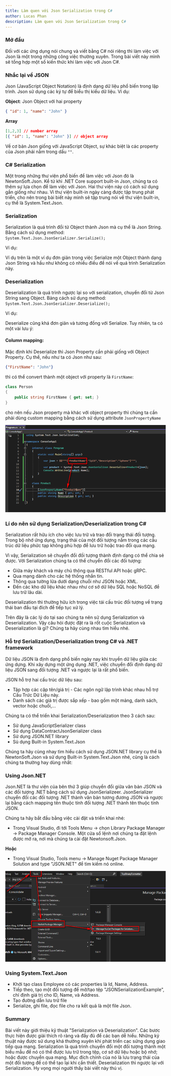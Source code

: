 ```yaml
---
title: Làm quen với Json Serialization trong C#
author: Lucas Phan
description: Làm quen với Json Serialization trong C#
---
```


### Mở đầu

Đối với các ứng dụng nói chung và viết bằng C# nói riêng thì làm việc với Json là một trong những công việc thường xuyên. Trong bài viết này mình sẽ tổng hợp một số kiến thức khi làm việc với Json C#.

### Nhắc lại về JSON

Json (JavaScript Object Notation) là định dạng dữ liệu phổ biến trong lập trình. Json sử dụng các ký tự để biểu thị kiểu dữ liệu. Ví dụ:

**Object**: Json Object với hai property

```json
{ "id": 1, "name": "John" }
```

**Array**

```json
[1,2,3] // number array
[{ "id": 1, "name": "John" }] // object array
```

Về cơ bản Json giống với JavaScript Object, sự khác biệt là các property của Json phải nằm trong dấu `""`.

### C# Serialization

Một trong những thư viện phổ biến để làm việc với Json đó là NewtonSoft.Json. Kể từ khi .NET Core support built-in Json, chúng ta có thêm sự lựa chọn để làm việc với Json. Hai thư viện này có cách sử dụng gần giống như nhau. Vì thư viện built-in ngày càng được tập trung phát triển, cho nên trong bài biết này mình sẽ tập trung nói về thư viện built-in, cụ thể là System.Text.Json.

### Serialization

Serialization là quá trình đổi từ Object thành Json mà cụ thể là Json String. Bằng cách sử dụng method: `System.Text.Json.JsonSerializer.Serialize();`

Ví dụ:

<script src="https://gist.github.com/caotriphan/b70bb2a280f99ded0eed18f16a068725.js"></script>

Ví dụ trên là một ví dụ đơn giản trong việc Serialize một Object thành dạng Json String và hầu như không có nhiều điều để nói về quá trình Serialization này. 

### Deserialization

Deserialization là quá trình ngược lại so với serialization, chuyển đổi từ Json String sang Object. Bảng cách sử dụng method: `System.Text.Json.JsonSerializer.Deserialize();`

Ví dụ: 

<script src="https://gist.github.com/caotriphan/5314aab90e8a87b6927f7b38f9a9ba30.js"></script>

Deserialize cũng khá đơn giản và tương đồng với Serialize. Tuy nhiên, ta có một vài lưu ý: 

#### Column mapping:

Mặc định khi Deserialize thì Json Property cần phải giống với Object Property. Cụ thể, nếu như ta có Json như sau:

```json
{"FirstName": "John"}
```

thì có thể convert thành một object với property là `FirstName`: 

```cs
class Person 
{
    public string FirstName { get; set; }
}
```

cho nên nếu Json property mà khác với object property thì chúng ta cần phải dùng custom mapping bằng cách sử dụng attribute `JsonPropertyName`

![Alt text](/assets/img/json-csharp/column-mapping.png)

### Lí do nên sử dụng Serialization/Deserialization trong C#

Serialization rất hữu ích cho việc lưu trữ và trao đổi trạng thái đối tượng. Trong bộ nhớ ứng dụng, trạng thái của một đối tượng nằm trong các cấu trúc dữ liệu phức tạp không phù hợp để lưu trữ hoặc trao đổi qua mạng.

Vì vậy, Serialization sẽ chuyển đổi đối tượng thành định dạng có thể chia sẻ được. Với Serialization chúng ta có thể chuyển đổi các đối tượng:
 - Giữa máy khách và máy chủ thông qua RESTful API hoặc gRPC.
 - Qua mạng dành cho các hệ thống nhắn tin.
 - Thông qua tường lửa dưới dạng chuỗi như JSON hoặc XML.
 - Đến các kho dữ liệu khác nhau như cơ sở dữ liệu SQL hoặc NoSQL để lưu trữ lâu dài.

 Deserialization thì thường hữu ích trong việc tái cấu trúc đối tượng về trạng thái ban đầu tại đích để tiếp tục xử lý.

 Trên đây là các lý do tại sao chúng ta nên sử dụng Serialization và Deserialization. Vậy câu hỏi được đặt ra là rốt cuộc Serialization và Deserialization là gì? Chúng ta hãy cùng nhau tìm hiểu nhé.


### Hỗ trợ Serialization/Deserialization trong C# và .NET framework

Dữ liệu JSON là định dạng phổ biến ngày nay khi truyền dữ liệu giữa các ứng dựng. Khi xây dựng một ứng dụng .NET, việc chuyển đổi định dạng dữ liệu JSON sang đối tượng .NET và ngược lại là rất phổ biến.

JSON hỗ trợ hai cấu trúc dữ liệu sau:
 - Tập hợp các cặp tên/giá trị - Các ngôn ngữ lập trình khác nhau hỗ trợ Cấu Trức Dữ Liệu này.
 - Danh sách các giá trị được sắp xếp - bao gồm một mảng, danh sách, vector hoặc chuối,...

 Chúng ta có thể triển khai Serialization/Deserialization theo 3 cách sau:

 - Sử dụng JavaScriptSerializer class
 - Sử dụng DataContractJsonSerializer class
 - Sử dụng JSON.NET library
 - Sủ dụng Built-in System.Text.Json

 Chúng ta hãy cùng nhay tìm hiểu cách sử dụng JSON.NET library cụ thể là NewtonSoft.Json và sử dụng Built-in System.Text.Json nhé, cũng là cách chúng ta thường hay dùng nhất:

 ### Using Json.NET

 Json.NET là thư viện của bên thứ 3 giúp chuyển đổi giữa văn bản JSON và các đối tượng .NET bằng cách sử dụng JsonSerializeer. JsonSerializer chuyển đổi các đối tượng .NET thành văn bản tương đương JSON và ngược lại bằng cách mapping tên thuộc tính đối tượng .NET thành tên thuộc tính JSON.

 Chúng ta hãy bắt đầu bằng việc cài đặt và triển khai nhé:

 - Trong Visual Studio, đi tới Tools Menu -> chọn Library Package Manager -> Package  Manager Console. Một cửa sổ lệnh nơi chúng ta đặt lệnh được mở ra, nơi mà chúng ta cài đặt Newtonsoft.Json. 

 **Hoặc**

 - Trong Visual Studio, Tools menu -> Manage Nuget Package Manager Solution and type "JSON.NET" để tìm kiếm nó online.

![Alt text](/assets/img/git-pics/installing-json.NET.png)

<script src="https://gist.github.com/caotriphan/8f3a1ca7a78ecfa8c6862dc8f69b0799.js"></script>

### Using System.Text.Json

<script src="https://gist.github.com/caotriphan/ca875fabfea944f49a08615b75397af9.js"></script>

- Khởi tạo class Employee có các properties là Id, Name, Address.
- Tiếp theo, tạo một đối tượng để mở/tạo tệp "JSONSerializationExample", chỉ định giá trị cho ID, Name, và Address.
- Tạo đường dẫn lưu trữ file
- Serialize, ghi file, đọc file cho ra kết quả là một file Json.
### Summary

Bài viết này giới thiệu kỹ thuật "Serialization và Deserialization". Các bươc thực hiện được giải thích rõ ràng và đầy đủ để các bạn dễ hiểu. Những kỷ thuật này được sử dung khá thường xuyên khi phát triển cac sứng dụng giao tiếp qua mạng. Serialization là quá trình chuyển đổi một đối tượng thành một biểu mẫu để nó có thể được lưu trữ trong tệp, cơ sở dữ liệu hoặc bộ nhớ; hoặc được chuyển qua mạng. Mục đích chính của nó là lưu trạng thái của một đối tượng để có thể tạo lại khi cần thiết. Deserialization thì ngược lại với Serialization. 
Hy vọng mọi người thấy bài viết này thú vị. 
